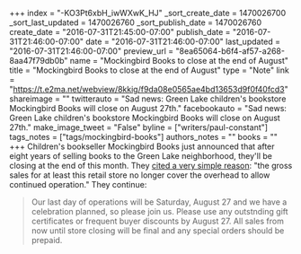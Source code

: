 +++
index = "-KO3Pt6xbH_iwWXwK_HJ"
_sort_create_date = 1470026700
_sort_last_updated = 1470026760
_sort_publish_date = 1470026760
create_date = "2016-07-31T21:45:00-07:00"
publish_date = "2016-07-31T21:46:00-07:00"
date = "2016-07-31T21:46:00-07:00"
last_updated = "2016-07-31T21:46:00-07:00"
preview_url = "8ea65064-b6f4-af57-a268-8aa47f79db0b"
name = "Mockingbird Books to close at the end of August"
title = "Mockingbird Books to close at the end of August"
type = "Note"
link = "https://t.e2ma.net/webview/8kkig/f9da08e0565ae4bd13653d9f0f40fcd3"
shareimage = ""
twitterauto = "Sad news: Green Lake children's bookstore Mockingbird Books will close on August 27th."
facebookauto = "Sad news: Green Lake children's bookstore Mockingbird Books will close on August 27th."
make_image_tweet = "False"
byline = ["writers/paul-constant"]
tags_notes = ["tags/mockingbird-books"]
authors_notes = ""
books = ""
+++
Children's bookseller Mockingbird Books just announced that after eight years of selling books to the Green Lake neighborhood, they'll be closing at the end of this month. They [cited a very simple reason](https://t.e2ma.net/webview/8kkig/f9da08e0565ae4bd13653d9f0f40fcd3): "the gross sales for at least this retail store no longer cover the overhead to allow continued operation." They continue:

<blockquote> Our last day of operations will be Saturday, August 27 and we have a celebration planned, so please join us.  Please use any outstnding gift certificates or frequent buyer discounts by August 27.  All sales from now until store closing will be final and any special orders should be prepaid.</blockquote>